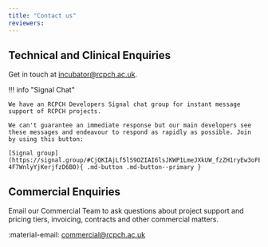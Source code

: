 ```yaml
---
title: "Contact us"
reviewers: 
---
```



## Technical and Clinical Enquiries

Get in touch at incubator@rcpch.ac.uk.

!!! info "Signal Chat"

    We have an RCPCH Developers Signal chat group for instant message support of RCPCH projects.

    We can't guarantee an immediate response but our main developers see these messages and endeavour to respond as rapidly as possible. Join by using this button:

    [Signal group](https://signal.group/#CjQKIAjLf5lS9OZIAI6lsJKWP1LmeJXkUW_fzZH1ryEw3oFEEhBH-4F7WnlyYjKerjfzD6B0){ .md-button .md-button--primary }

## Commercial Enquiries

Email our Commercial Team to ask questions about project support and pricing tiers, invoicing, contracts and other commercial matters.

:material-email: <commercial@rcpch.ac.uk>
